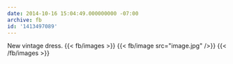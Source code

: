 ```yaml
---
date: 2014-10-16 15:04:49.000000000 -07:00
archive: fb
id: '1413497089'
---
```


New vintage dress.
{{< fb/images >}}
{{< fb/image src="image.jpg" />}}
{{< /fb/images >}}
